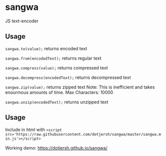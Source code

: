 # sangwa
JS text-encoder

## Usage
`sangwa.to(value);` 
returns encoded text

`sangwa.from(encodedText);`
returns regular text

`sangwa.compress(value);` 
returns compressed text

`sangwa.decompress(encodedText);`
returns decompressed text

`sangwa.zip(value);` 
returns zipped text
Note: This is inefficient and takes enourmous amounts of time.
Max Characters: 10000

`sangwa.unzip(encodedText);`
returns unzipped text

## Usage
Include in html with
`<script src='https://raw.githubusercontent.com/dotjersh/sangwa/master/sangwa.min.js'></script>`

Working demo:
https://dotjersh.github.io/sangwa/
